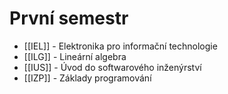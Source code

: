 # První semestr
- [[IEL]] - Elektronika pro informační technologie
- [[ILG]] - Lineární algebra
- [[IUS]] - Úvod do softwarového inženýrství
- [[IZP]] - Základy programování

